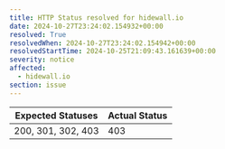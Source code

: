 ```yaml
---
title: HTTP Status resolved for hidewall.io
date: 2024-10-27T23:24:02.154932+00:00
resolved: True
resolvedWhen: 2024-10-27T23:24:02.154942+00:00
resolvedStartTime: 2024-10-25T21:09:43.161639+00:00
severity: notice
affected:
  - hidewall.io
section: issue
---
```


| Expected Statuses | Actual Status  |
|-------------------|----------------|
| 200, 301, 302, 403 | 403 |
